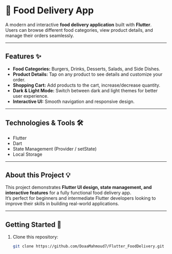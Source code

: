 # 🍔 Food Delivery App

A modern and interactive **food delivery application** built with **Flutter**.  
Users can browse different food categories, view product details, and manage their orders seamlessly.

---

## Features ✨
- **Food Categories:** Burgers, Drinks, Desserts, Salads, and Side Dishes.  
- **Product Details:** Tap on any product to see details and customize your order.  
- **Shopping Cart:** Add products to the cart, increase/decrease quantity.  
- **Dark & Light Mode:** Switch between dark and light themes for better user experience.  
- **Interactive UI:** Smooth navigation and responsive design.

---

## Technologies & Tools 🛠
- Flutter  
- Dart  
- State Management (Provider / setState)  
- Local Storage  

---

## About this Project 💡
This project demonstrates **Flutter UI design, state management, and interactive features** for a fully functional food delivery app.  
It’s perfect for beginners and intermediate Flutter developers looking to improve their skills in building real-world applications.

---

## Getting Started 🚀
1. Clone this repository:
   ```bash
   git clone https://github.com/DoaaMahmoud7/Flutter_FoodDelivery.git
